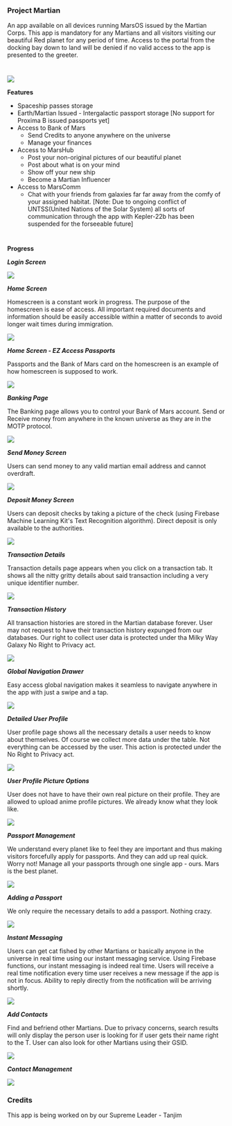 ### Project Martian
An app available on all devices running MarsOS issued by the Martian Corps. This app is mandatory for any Martians and all visitors visiting our beautiful Red planet for any period of time. Access to the portal from the docking bay down to land will be denied if no valid access to the app is presented to the greeter.

# 

![](https://i.imgur.com/hm5XPfL.png)

**Features**
- Spaceship passes storage
- Earth/Martian Issued - Intergalactic passport storage [No support for Proxima B issued passports yet]
- Access to Bank of Mars
  - Send Credits to anyone anywhere on the universe
  - Manage your finances
- Access to MarsHub
  - Post your non-original pictures of our beautiful planet
  - Post about what is on your mind
  - Show off your new ship
  - Become a Martian Influencer
- Access to MarsComm
  - Chat with your friends from galaxies far far away from the comfy of your assigned habitat. [Note: Due to ongoing conflict of UNTSS(United Nations of the Solar System) all sorts of communication through the app with Kepler-22b has been suspended for the forseeable future]

# 

**Progress**

***Login Screen***

![](https://i.imgur.com/P8tOhic.png)

***Home Screen***

Homescreen is a constant work in progress. The purpose of the homescreen is ease of access. All important required documents and information should be easily accessible within a matter of seconds to avoid longer wait times during immigration.

![](https://lh3.googleusercontent.com/THNLqqXsrCLgPGoVSMKZkvjU0GJKVzbHhYzmVLbZUb0jYB7Ry-O0E9WDlJb9cxUYUYMJONGcz0B1G8mBL4g0-A2sGtOCKetJEKq92KXX_KfkvY5lA68inQIVKivVmZFjmLwNNUw281g73dopSof35WBXtiR4YLSiJsFVsLK7A0fVMq3M6I7dkGqNibIvIKc46rWjS9nNU_2UNxF-nse_I2GgwEGEDN5fcOKbQmTy0OLqTz2AK8WvFhxo9bio8U68xFQII5Rvc7ryshoiTV1IhV1oVtSdhEZPKNMGNN3g_IpFrvmqnWztDIi8KaB6XFSQBXSsj7RFl9ENfgMZXopx8H6ccI1BBX-0HG1HYSjAdcL2EQUNbXUAUOOE3eGF2FIw4lAL4mq8LIEpkSVPfZ4TLjwMb6LDw9ibkBi8XARpzuLzNB5zdUUo8W-zmm0QRC4Yev_XkU0d5X6PbB-AaMvu_KyPpQxJ_1ct0G-V_SdmDsc6UGZ6Tbe272rmw9v8y9XavCqEatgRJTye5oktR-0sKnCt95ndu0i74Jsf5PaxHfRzWi1Rpk2KCWaEqT1ntoFb0XzGg9tsMUt_rVFKerAKD1PLmr2xy3-dmjgAAqiKJ7WlN4ECUZdRpTWOPRYgWkuPgf5alrdJ7QpvNtSD1hteOiS4Ohwr9FG9=w604-h1307-no)

***Home Screen - EZ Access Passports***

Passports and the Bank of Mars card on the homescreen is an example of how homescreen is supposed to work. 

![](https://lh3.googleusercontent.com/SBjsf56lgP7ZbCLxIfvpdTLRFmGeWIQfQwXN5yEqgiElztJualCKgWIS-0zsKxi018iM-vKTynnUK1Zjq3tv-XcwNJtiulUdJKsfjWuDOJZWS7RVEQ9XS1qWiD4fsvJUh7IyKcGpHWpJ9BTd8b4npWehQSw9mRrZ7LqoME900gjRVLtqfmjiR5gsh0EwrJqUIVRr9ZT_n74kiOG34o8dL1NFu_j4IiHSJO17QzoijyoGUnSBHfQ76peVJjlmF3BlfVJN2Jd_z2DGmN7x6j4BDluOfzrXJdcaadfxRXrnqayNuc52yWgyYT6XKPq8psHOLBk63LyuaYvqAjpTDd-EJmi-TkdP42wrbf-WVokbDJtE5cbEcAUXjXJj24L9YuqJdvWXKNMY4ncQoNViOBVYDkPNGAe_iIpphzL3erWR_Lphu0rCCwYTaPe0l5GXImQbqhFBD-F4-B4nHctVipq-lucZ323lQhLA3_R7l6c7Vws9EMMDGpuQltahJ_DTL2H1_24Pe4hajUTWaYgWAXqv4UsHCBaviNOCeXQUAaGLXmybE3olApSgLtv6znYDAi_jwW4VaWxmZgezxAo6SD0VA22vrpr33Dp4-1pC1lioLOmXX4bshvnOwSFHKTfDAQ271qxEdPMD63U6Rjl9vUBHvluOwmrSfD0e=w604-h1307-no)

***Banking Page***

The Banking page allows you to control your Bank of Mars account. Send or Receive money from anywhere in the known universe as they are in the MOTP protocol. 

![](https://lh3.googleusercontent.com/GAUS-Sz1EjHiKxnWDpy6ZVxHLH4d9ds7BGbHfTG5EQF4EqddWcIPqJkUnWVSLHuCO39eeSnOP19JbhPYDDThVuS7wKHGl-V1nFeQ9AvMG0xTvH2Z6yEQA917HgP18d8HAjwcyZ7dYA28Vb9GbiNVT8plt8dvTwfQ50ccHcDO2piyczka60bG2lAM-fc7aOE9C9Dra2t0PuTlulD2SKjpTBMqDfYGQXk1v8Fs7yC83EkGD8P0PEMhSw66heEUqlLhSt8drGGvnR0QYdwD8QxhtxcIXAe-2OC3f-vp8eEDK7BO02Zuci0cT7-r9pTBQFc6BlpYR7pyQVKwHPGd82HlTP6b26P48Scq1fn-x9wPgOljSmlxN_OqRiwWHw-Nyq4Aa-7mJLV1g9yzSCZLGNFplb52Mbj_xwfVZztq6o2ZjNhcEdbPYZk-GYKxSiNYmjh9jAYU7PEAzbz8IQMoaEcjl3CJNG97PT3OpuR31J0VNkqc2lnML8sFlJbI3DPRNIx1WsbDElzoq04y7QrGTiyoA0yPfl5C9ETdtMTk6jTWvpyqi8JqFdgTEEZBIVn4wmV7z0vXdspLU5U0ObEqzLutIqD_vQbcVvbhRcAVWo_gBOvY3SJ-ZxHAN554eIOrJzApkDrF9H0gSc32qRkMhHF4QHhoG9hkR5BU=w604-h1307-no)

***Send Money Screen***

Users can send money to any valid martian email address and cannot overdraft.

![](https://lh3.googleusercontent.com/f8YCDDklXLLXo-V-3Ak7ekbEkPZpghwARfHMOOrydvBOPhi8-k-_Ise2pjvDW7TU1pFUdj3AP9bqN1GLNYHPX_r4OeraavFPjIkvgjRRh65Tp2kj8_C8E76bgTry5Wcf_cY0PGN2er4TWTy2imDVkmYBAzv7bH3ILhHXpj7cf1ofVjB-IH0cBxbwf3aRiXuxN3_06daGv54UJ7PDnrJlnjse5pUKHgebYHnVtO03ViR-QN9Nx2L7qMkIu3-pxJCbcoW1zVEroPU-ECwbU9ueEYs2V48xqXhcSLz2aMvh_HjOTd6xEkiwxs3VHlyxvJOz8FUc9OmgXIf1fyd0AlZTJFxXG_CDZvKjoAwUktySJtt3NO6145QOtqPNDOoaBXgq508QEAZ0vU8JP85uZNDC3aRKL6mleyEcM_Cjr3lzboLeldoXRrow3awC7TZbC-jf01cZ78OCQFkPlk0Cjca1YB66K12X2F7glCFyCUN9ZqolAnOV2_TlDZdjm7RG8ecC9IVOQvArC1Pgs8gId6IVJR2X8GJeCj92l6yvBCmbDkQ3djeqZXYloGvBNvPDSNoN6LWvlsehGRczb7NMNNE2V1MrAaZZ73ltzz7OJpGm_ZxiU8Ku3DblI4O5DT6WNpWRBlplRdmM5AW1VoaR79tMU4g4siZsqRvy=w604-h1307-no)

***Deposit Money Screen***

Users can deposit checks by taking a picture of the check (using Firebase Machine Learning Kit's Text Recognition algorithm). Direct deposit is only available to the authorities.

![](https://lh3.googleusercontent.com/A-cb2IG2S6GmQHi-FCDKYx3TgGAbwv73r3hO7lk7xKNHW1lh4sCH9m6HKzzrl6A-qqihjAqBJzRVmSeKpiY1HSptOJv4KXEpXPc3s8ML95scRaSm85epKVXjuDWBlx7dOjIe4yEkxtj8X2bCFqI3yx9lypcOc72_ex30PkvICmtJkTXbtwpSKMsLAoxzvvOnViHDC_42H0XXuvjx1EnX4NHt7p-t1Zmz0B5AvK8rrCIAxtzrgHkjKYipLwCU73ww3YSAGAseUJwm5PHUeEGkvlTYrxvDYxQeacbmTh6fKNGsvrUqArDK-TrdWAHuNrHgrgrcmfdBCtWnpWE_GSF5TnP2m3JZeo32Jz5JoRWSc5jV2DwT_eECWCs6MzMaYE5VrICsLFOrYobhmLPcYlsBi4oPCupbLcI2in17_1Z2CG8atZeIXK7yHyOULn8_yzO3axXIS207lQkdJIKux6qzRqBanpGfh2Wyqx1S2-aGCfBpU8BX3oRs0UBtgFCGB5LWlIuq0yjHTlRdVQOzwDtjcv-ju3nCmZXNDl-R1LIi_ZsCGxx-XOIPaPh6JUiRnZXZNhg0LAD13CvbuNEVHV-34oSLPw9IoNTUKzRwCWxrqYJqyCziq0DmcUVfT61D7BWVBBeWp3OU10CFuwbOEhS_c7Kd5yOe5xC2=w604-h1307-no)

***Transaction Details***

Transaction details page appears when you click on a transaction tab. It shows all the nitty gritty details about said transaction including a very unique identifier number.

![](https://lh3.googleusercontent.com/ix0rT0-SYRnSGkq5-WyZp984Z0zWrtztpeC1ubMJOI_wCJ_rW_uiM3kKQM5_Eht_dAEtCJlOjuxZ3LIkZpHgc2seOIW5Yk9Qz6Cu2EXj4GohLWAD-0EqdbV49BE2qqlV4-qUjH0sz1lcf0aUvpczU8NymJ_rEzooV6rHd95xCASvtHGVEKd0qhnWCeFLLBddbQ2PXgjkLNVlSasgg4MzeuY7jRhBCgRb0HCkLtj5W580zyKoViPJyNzwJGE6VIVTqBj1m9y8pwzx187hqiDwzbnI7HdzhzyOdd5mPSxIEyuA2hzV0uu1QT-qZGpnQCsYKJD-QHJ3tAYzkhhrzTXsgM7CXOhc8l0qwk1WbkBRdMktHWrq5cDG-wpmpz8UYZtcV0ZECMoxha3q2q7bmEQEb2aksBWKDcNwZ6nRxvIANHJDZGCkiBDNEoQhJeJVjgUrzez4SqLEaMXg_T1XqPn_nKzKg3xaMkQMhArfMJhgVqCFZXKLJUV2nJHy3kA2sb2288wWsFQrhiV4-1hBpR0whb4gRFT4qn28vuWiz2fyhBUUShv_namweHsLQB2VRNsPY2YW47yupJF0uD4NJlb_AGjdMkWFtBmQIZZkaqAFewSb5lnW4-fhY5jgca779VS1WzWGFK6ry1pNoHXu7cc2p4V6jN7P2TZx=w604-h1307-no)

***Transaction History***

All transaction histories are stored in the Martian database forever. User may not request to have their transaction history expunged from our databases. Our right to collect user data is protected under tha Milky Way Galaxy No Right to Privacy act.

![](https://lh3.googleusercontent.com/eIu5K2YUM5aJQa-QRja7PLDE7wDg4oMrgXCzt_2g_gSnYo0mgwMNStpS3oNk-u6Fsf07OFYE2SBBStH8wwGMaZ8B5i2VNUABtGJ9dbK0ZVluOoFFdT39aultxWDDrxUkAMEAgCFoDAwdtznxRY9DStMIDWVhqm2Ods2YL5llbDiayPR9ZgDTptZyMSnC3CIOIMfgaW2AADGU52UpM83MCfXvhAMJzvkxsEzILQfrmYD_jxcY5l9nGAqY8NXiIlN96Ssozj-YRpYGUvcpo9HQVw2v0ygjeXjsAnhHdHJ_EWAaAK185HXuaNV3oCXKVmrwkI8GvXi24c5QDW7mFnw9_HUOYJyIGwE1FimBRt0dfgitbgaZDKfPpdEdjznW9b9rGh8oFdRs59oEHmJJtQ_VMkbw5l50pIHWFwCFJ2wolrG-mk275OjwQ-59DXj0YgVAJXAqjFl9xpO56bEGXlK1eArKq8OVQ_PRStzgGUvefMGkQ75wiMTJ-o0Q43WfcGlPv8TBP6COAMG6KhLmj-hZVc3kqRFytUJUGSFc_8OIhjPYrptXaqqyKrA3GKSyVT_PtHhusK8mA7Qh85TShDmrssNh6HfH9M6HvFrsd_Ixi34GCm-JsAcynm0KMRAGdjS3_L-R5Xb0lSb5WawNTrO6zTZQONaL4Cog=w604-h1307-no)

***Global Navigation Drawer***

Easy access global navigation makes it seamless to navigate anywhere in the app with just a swipe and a tap.

![](https://lh3.googleusercontent.com/4BK9ps3DLl2u0cGU6uLm5lsCoiN838YpGAzHhvSo3-ii4xt28MfQqVg3CVPX33xh2st4QowI0O_C70FUqDRAg6lX3viF4qmaiC5wvPotyleWb2nxDloL3M4E4lGcR3vwFFpE-KwFy_ghvnWwfO4NLWQQ25yM06ZInplxMwnZhWaMFVUkmp__3sfGXbOcC1TukOw5vrvZXx1dyypV7lTlXREAVmVOhF1QPhZS98MKNPxvOQCBVGfKF54jDaKC-qSnlsyhhsTtKnEVSg6stv2JhQkViIMiyRRcDBFJeIoy04rL_mbdhIrdaVAp8vzYIIp5qlmr0PneHhg6ptZVoPweKM0YtjnQwiPegjR1_S9nBQLmdxi1wOTeXUiIaooxoU1D4Mrj31h0rNM7iOJMj-OKGYzy13xz6B7QctTxvfg53EoDu5f23GdmzEz8FZTQueQh1YjI4Q9Vt2WKcyeqPaqlfq34tlg9qjFQWp3D0tsytYHc-XoKp17KUCH3O0hMmWogEeU9znHwNf_U0TVkP2BsZ9wlNZd_GdtMKsSAapEAzwDmxTG7zpu-cWD6spnYxSxd-yMfE1JlBdSo3VGlddk6rJATbdSqx06zOG80sazv2K9Pa6NGu57ICV1m2rNd58UUXWVty4DyjbWbpxz-XUC6c2YwlheZByJ7=w604-h1307-no)

***Detailed User Profile***

User profile page shows all the necessary details a user needs to know about themselves. Of course we collect more data under the table. Not everything can be accessed by the user. This action is protected under the No Right to Privacy act.

![](https://lh3.googleusercontent.com/4hEH39AWRAcaTlVVl_jCbsNItQ13OUvBToX7nvJS6MioZRvb3LgSZxEyjNGx1lXaS39QVcHQCk4CEw-rQSt4cM9IK7dT1wfLZQYJc24sK5eGzcw4bs27aEvef9Mj1cwgJGFy1qzIn7f3tWznyMa11YdVBHINaifY9yhaxvkAIYbs2DjEGZObGmAtJbpE7znhZ-Ze3zR7oD_mgoNfQw9RcGxgc6zK97HT9-kBUGjJIDCrtRr3OMlw12YtweKWB2KhCKa6tdBUzHkURU4Bvw8ACoY7OdQUt8MHm1Ft4740k25ScfRf255ajTJ6m_e7_m3oramnCOs_f0zo3Xn4zE-qRRAsdh-pLEobre3sM7UImnEAMkQ65NJxyq6ER22xLeWfh52_MXDAx4oCe_5vC-j0rNlgbaOxIYo-mQQ3cwmJ5jZCpV98qnIajhgWIpf9jzlaDbZdkhFA6jtlKTbYHzaEesr1BAwgw6T-CXUlAlnOjWm6AYuP4o1wXPqj7UfsY4gxeiZsJhpgQTPqOttUarHSbqI25_UG_Hg8IaLDAP7IdaqD18ec86JUL3uxxoQsr-56NFjUHfVbHLwy4PJBu6DipGMmrLtqQPBKIbN-cFPK6v1Yf1HRx0kdKkJbZN202_z3TCCGo1CSis-GmybwbCmvoLLCeWWRtpQo=w398-h1307-no)

***User Profile Picture Options***

User does not have to have their own real picture on their profile. They are allowed to upload anime profile pictures. We already know what they look like.

![](https://lh3.googleusercontent.com/Jo1NFIvcSm0NiyEiNV1iWkCEwl5qhPxrPt75SSZFzqCErE3xZReO5mtjRBO2clomp-v6W0XaxoxrusE1TPIxBxQ_YkQoVTvsjMENxVKStonrBvLuRhexlKQFDwM-s5RLoEG_CFNdZaVzRIVr8mMpjzbBLjPvLRlzbfzKCs_YM3plY_xzYar3rAmg7wOfQeIJNjVi5VsjZykc47pscdoeiijPHH5woLsHLhjjSxwxOyHCwTLED0p_kBSzMZ8In4XfpLrkocFcy4bZaz7_kPqg552SFEeyTOWLzkMEudWi_Jfd3rdFBgly5VvxJUT69eMUf4rxxGedv4Bwergnm7dVoO6RXSA1WuSbznNIWHgNBaRiZhVxrseC6Rgg0z8iH1sj_0OiAE1ijVkV0nIPhlyDkjyiLcYCZjsPhefSB5-O-K0gePj3L7fO6o_WspbPEhKdIY5scVEetfQw6D9dCLt9F9ExklRAadJzMDbXwZo_tnk53UjjW2ynWo9JbukSmpNMQYDX7tpFWz2uqotPB1AI71X7yCY0AeOcd3preMv7RNsvqS-9lDfXUjvAkLAZtVq_8fKwzOYX_aQJhroY1goLV2iFHwkZbiyy8kFyWAH0036oXQ96eyz8TC4jmqqWMoayfOvK3khqQ2Z_qHDMFQtY1KKTcm5WZr7M=w604-h1307-no)

***Passport Management***

We understand every planet like to feel they are important and thus making visitors forcefully apply for passports. And they can add up real quick. Worry not! Manage all your passports through one single app - ours. Mars is the best planet.

![](https://lh3.googleusercontent.com/mvSgTSBOEU_dE8cwwXyDCWeD304gIzkSL9FItBw8KqwAXBEPovssJDIxnTb9VJbZ8YhDYISqV25pqw638lnpAi4ZveOMocYjFDXHTuPIw4vVMhksDRpFLtyAz5XQi2kJy8Zn1dlmpXIOljiiON5JVbp7AvG_rBMAHgrZfKasU9KM6IiPcjKwbGnKtSYmUs3FVJ3THR2TdDjM8nlRrcWcYMnhr0mosigNeOnQVjf-NihGVU2nP8EW28CAwoCIaW6kwAyz4fH4YaJTUEamFuTuzHqv0hmIGxIzA2NNHlh_NwYlrTFCqwrgJb-pA6uWqBAAT9hmh6704TD6CtDshOO3RoLWezYbmPjKChS7Il1sZk2hvYcWgTcS3uOBxtcPZctFOzWauSk_d83ooqPBYpvNrPPn4ISRvdEfqclWOOPVNZ7ae0cFvBHPYPaRw0Ol2g-74vOvUHlUCcXtYj6fYoOZ2XP7EUlVOE4j_gCvKpnve0Cb3NpR6XrpcC2ANLmFfoUbbWHv1FC68iQFCGHig2lSHVX1LGUMnWwP96idI33OpkH30LJez0VU64PMk-NPbPwh0Wns3XTpgl3esN3bZR8AqRrl3zso_Rzct5v9FkTFTD-PaGsa3_9rXnThrkzWui7M5Z4Recx2vw3d8ko2AP3eoiY4GalTU6Mp=w604-h1307-no)

***Adding a Passport***

We only require the necessary details to add a passport. Nothing crazy.

![](https://lh3.googleusercontent.com/BjWkwb7V_kE4avaiA2lYwJb4TWMyoeTq52t8VGzQj-Y20YTFb_pFLpbpjUCO7Ug8NwHqM3hG9Y0okgUKHV0ffIxurEzRKDl61-uWliCGShGy962je_PpwCdT2Z824nZXmn-mfI-xdBcaSi_lELo45ipd76Vk1SNsU8RJWyScHqzBRoAHQoGvSlbLF8bAKBLzBtZ5b7LT-40RZ4DLBUV3ZjmFjDLQdZh2JXdaHeEHsafPkN3RGRR7QAMmzGZhUHeIDnt4HzWtn25rt5tCT3G4FFiyGD5x8OWsNoglJyLHXaKXhCKulplMdclG_vHd_MdOCBPouknUQ7M96JpMLrzKRP1xYr0U8j8BYVdE1kRlpKvdK2FtQnFMGA7QDeApnfXZQnoEtA-JqpO3jbuAAeS6J98ZShNZ3yFdqZRBgvQlzfplzLMMA3GTKMlN7glOMPfSbDpBrRupnCvG67FDdUjgM3juVBAS4L2Ket0fhgZnsS_7yQifp3uX3mCiEVpz1RdW1tZFhkHDr8QaQQEBHO-vzeZtzjIoijwBRzQW77yAN3wdrUKbLRDUZEBo5hagKFtKtfQgwlEBnmIvTOylCfwqzxV_JGxVSn3Tfw4noZGCyQ1IrPvFDCfw4jYWkp3IzsyxXv3-qcOcLZ00FgFp6NqSqKjXyVFVZJ9j=w604-h1307-no)

***Instant Messaging***

Users can get cat fished by other Martians or basically anyone in the universe in real time using our instant messaging service. Using Firebase functions, our instant messaging is indeed real time. Users will receive a real time notification every time user receives a new message if the app is not in focus. Ability to reply directly from the notification will be arriving shortly.

![](https://lh3.googleusercontent.com/R0AlM-y5E8bLiHKKTa4UQT4OSAn7N3_dZtkaCuVqLQIF8sGoZhuK5B_IjN3TSh1wvrey-i9oADotMQ4otabyQ6wG7z02fKUIIJ6kMdhD9bMR62fe_Dd2b1DC4p3irbNaErPTDNOM9EtZzFnpkMNxHz8BC8BEb6UrvZFHpH6SNNPFsnx3XYoD-i42JnxM4jFyuvPgfYjCeVpplG2hPjJvJilHx6v_G_Ah1x3Cnz7b8cnSW-kweHO-eFMbhHj_88iWk092uMbyJM77ZgM8fDokLIAQ4GpPXY9MpwS-wD4cSJ6-DOlFExm7C2mbYPq2jxj4CbjJnpZjdn2N61Nb5e9XHfa-MOe9qXkNAhpbif5YFjLIX_lXGtUC4tSUdC6CQbPaUv9AQ45BqU6N7_7Dpj-LKKKXmvjv2r6I6JqMHyS3fFNwmDXQKzoRJSsAakhw59ZNtMhZ_6U97cAdfB-c2YuthB5361T_pL_HsAGue8t4odPNaGr8WYLqJdb5kAKEAFz3Tge_ZA0ha5KqEmZ1aCsX1C6cTER3PIBou0bP7HpCVSt-5141c_8KihCHrpH6D1XGnOjB0AsYYajhbt2Aij2mKoFnIBIRyKLOTKSZNlyXTMm9L6w_QIIM8YdDNkQgyLDnFhUV_WaEkXr1Vwp1DJumNLALEtho7g9i=w604-h1307-no)

***Add Contacts***

Find and befriend other Martians. Due to privacy concerns, search results will only display the person user is looking for if user gets their name right to the T. User can also look for other Martians using their GSID.

![](https://lh3.googleusercontent.com/BKhJ1vwraOeo2xOrrbgvQYOGMy_enOSNEtxeEUVbxb-Rckj0LnmRhk6vlJr-31vOJeKwibpOpK4tbORxb1bPyV26jsC9qReVtn8Y0AsD5Rr9wavYWNT8u7HgTYbKmAYg7eaqNMm-9UhggxQov_njsh-4ElW3EK0Iu-HFeQV70b_Lupp8MrZgwuOu5veGM6c4PzAD70vfjGwUstJUhjqgJoTnrUtXBz4Hcn0KMQLuWezPpdz-YRPGL_RIzj4IJpQYCyB2fvrf5LGP4xauSHUAVZ4GY93rU7Jt15dkgwhcgeiCJM3wjIWvHwgI7CcgUNhIxtY_56DVev5Hd2Rg9qSqcYHzLfb9-KqgNFcxHUhZLNeyzqycXmIAy57_pI8gP_cw1BAmqOfEXClQh9crqaUT1qh2uIiAsc64Vue1HK6rToYmVlwe7X7fYT4CRcmjf5jlCYLuZOMx53aofd0C3QumJGzjxiZTDz8qSj_QbZ6cEHw_rVgOxkglDJRctRBjy086Oy-7i8WSwgrtuRDnFEpZ9WxVSe5eL1xeDHY9YCPRy9vBzb4tkVcI8Nah-E6LDUQ1rRF7TfOgJTeFRikQg-5TC20o39hkQu4-9Oay4Nu6kfkCltC1SD26g521M3ZGbnKmA_UqPO_UjTrsRNja8sNKXVZFivnifPEi=w604-h1307-no)

***Contact Management***

![](https://lh3.googleusercontent.com/HFfHAK5bKRiFDK468-3xdrkgL3kPoaVktZNJTyn6jISY0P-gEXTVZZNoYPmGXy5xW9b7iTdoD3sw58DA66Px8DqQT5EDv23haN6ec8zawN0p2XorWnb525X2128SPLXzO-eUwZzaLdKiDezgJV8s1pFTi_3dt0Fgh0k_SZ399O9enSkGWPa3Pai7lr-47x0IPPgGszIDSP9KGnwRnVdxfZLdmgNWgyj2yD6fsG6cst3MMZD2CHxuhSY1cUVfo-3k0vEk-T5GXpRcZe7KDqnfgeejzLXQwL-l20-WHbvUk2qUUoSmcmYwOmiz52CDRFj57KboLoyp_vJsXbuj7gIAKkcFpHqlJZB_d568keDmeqCOiVWYJkAVCy0p4xeDZXzvwNxID4D_L2GTD-9b4RirbLy0XvY6uqLHZTCjvbjB36dz8wqzp3l3c7uZXc7KCoxwZqMnfvEoDctyqDNdm0ralz1IenZGVPbEgKjd4sf8DfTZSZ5mmqtti28xqfvV8zR850-cQvNrBTZjIdko_Xa0uCqyGfjD-BCNei-rPfs-kx7Jom19l9EHTVlL2EwgesVdmeLPsQQ7GK3VpGYVF4GLtJASintewKgSt1-QQ_Aaqfo32wl3NyppLiVgPxwUalRTK6R2D7oNRRG7Zk8i4RTMR57zNe1tQDg_=w604-h1307-no)



### Credits
This app is being worked on by our Supreme Leader - Tanjim

